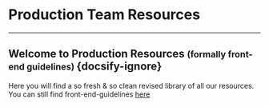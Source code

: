 <!-- - ![logo](http://d6449bb3dc657045bfc9-290115cc0d6de62a29c33db202ae565c.r80.cf1.rackcdn.com/687/treehouse-2017-all_white-2.png)   -->

# Production Team Resources
***
## Welcome to Production Resources <small>(formally front-end guidelines) </small> {docsify-ignore}  
Here you will find a so fresh & so clean revised library of all our resources.  
You can still find front-end-guidelines [here](https://github.com/bs-production/front-end-guidelines)

